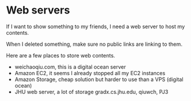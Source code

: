 # Web servers

If I want to show something to my friends, I need a web server to host my contents.

When I deleted something, make sure no public links are linking to them.

Here are a few places to store web contents.
- weichaoqiu.com, this is a digital ocean server
- Amazon EC2, it seems I already stopped all my EC2 instances
- Amazon Storage, cheap solution but harder to use than a VPS (digital ocean)
- JHU web server, a lot of storage
    gradx.cs.jhu.edu, qiuwch, PJ3